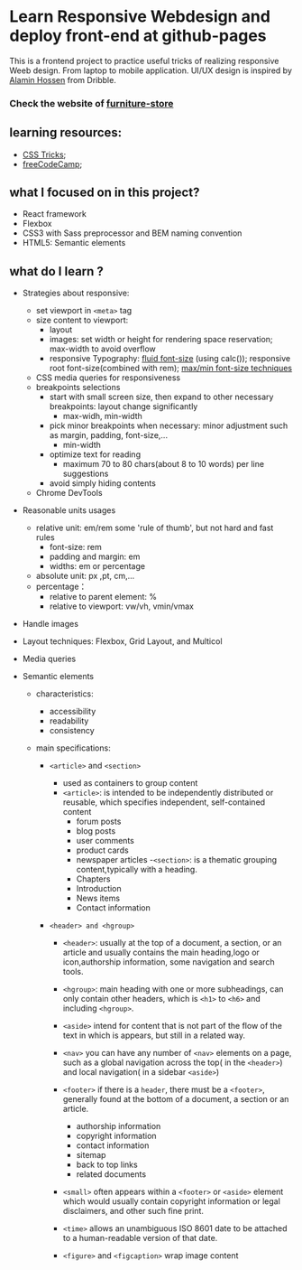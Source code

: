 # Learn Responsive Webdesign and deploy front-end at github-pages

This is a frontend project to practice useful tricks of realizing responsive Weeb design. From laptop to mobile application.
UI/UX design is inspired by [Alamin Hossen](https://dribbble.com/shots/16039018-E-commerce-Furniture-Landing-Page?utm_source=Clipboard_Shot&utm_campaign=alaminhossen75&utm_content=E%20commerce%20Furniture%20Landing%20Page&utm_medium=Social_Share&utm_source=Clipboard_Shot&utm_campaign=alaminhossen75&utm_content=E%20commerce%20Furniture%20Landing%20Page&utm_medium=Social_Share) from Dribble.

### Check the website of [furniture-store](https://liping-yin.github.io/furniture-store/) 
## learning resources:

- [CSS Tricks](https://css-tricks.com/);
- [freeCodeCamp](https://www.freecodecamp.org/news/search/?query=responsive);

## what I focused on in this project?

- React framework
- Flexbox
- CSS3 with Sass preprocessor and BEM naming convention
- HTML5: Semantic elements

## what do I learn ?

- Strategies about responsive:

  - set viewport in `<meta>` tag
  - size content to viewport:
    - layout
    - images: set width or height for rendering space reservation; max-width to avoid overflow
    - responsive Typography: [fluid font-size](https://css-tricks.com/snippets/css/fluid-typography/) (using calc()); responsive root font-size(combined with rem); [max/min font-size techniques](https://css-tricks.com/how-do-you-do-max-font-size-in-css/)
  - CSS media queries for responsiveness
  - breakpoints selections
    - start with small screen size, then expand to other necessary breakpoints: layout change significantly
      - max-widh, min-width
    - pick minor breakpoints when necessary: minor adjustment such as margin, padding, font-size,...
      - min-width
    - optimize text for reading
      - maximum 70 to 80 chars(about 8 to 10 words) per line suggestions
    - avoid simply hiding contents
  - Chrome DevTools

- Reasonable units usages

  - relative unit: em/rem
  some 'rule of thumb', but not hard and fast rules
    - font-size: rem
    - padding and margin: em
    - widths: em or percentage
  - absolute unit: px ,pt, cm,...
  - percentage：
    - relative to parent element: %
    - relative to viewport: vw/vh, vmin/vmax

- Handle images
- Layout techniques: Flexbox, Grid Layout, and Multicol
- Media queries
- Semantic elements

  - characteristics:
    - accessibility
    - readability
    - consistency
  - main specifications:

    - `<article>` and `<section>`
      - used as containers to group content
      - `<article>`: is intended to be independently distributed or reusable, which specifies independent, self-contained content
        - forum posts
        - blog posts
        - user comments
        - product cards
        - newspaper articles -`<section>`: is a thematic grouping content,typically with a heading.
        - Chapters
        - Introduction
        - News items
        - Contact information
    - `<header> and <hgroup>`

      - `<header>`: usually at the top of a document, a section, or an article and usually contains the main heading,logo or icon,authorship information, some navigation and search tools.
      - `<hgroup>`: main heading with one or more subheadings, can only contain other headers, which is `<h1>` to `<h6>` and including `<hgroup>`.

      - `<aside>`
        intend for content that is not part of the flow of the text in which is appears, but still in a related way.
      - `<nav>`
        you can have any number of `<nav>` elements on a page, such as a global navigation across the top( in the `<header>`) and local navigation( in a sidebar `<aside>`)
      - `<footer>`
        if there is a `header`, there must be a `<footer>`, generally found at the bottom of a document, a section or an article.
        - authorship information
        - copyright information
        - contact information
        - sitemap
        - back to top links
        - related documents
      - `<small>`
        often appears within a `<footer>` or `<aside>` element which would usually contain copyright information or legal disclaimers, and other such fine print.
      - `<time>`
        allows an unambiguous ISO 8601 date to be attached to a human-readable version of that date.
      - `<figure>` and `<figcaption>`
        wrap image content
